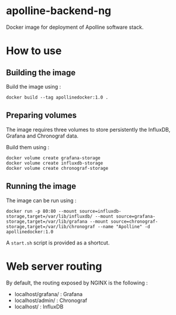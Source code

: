 # apolline-backend-ng
Docker image for deployment of Apolline software stack.

# How to use
## Building the image

Build the image using :

```
docker build --tag apollinedocker:1.0 .
```

## Preparing volumes

The image requires three volumes to store persistently the InfluxDB, Grafana and Chronograf data.

Build them using :

```
docker volume create grafana-storage
docker volume create influxdb-storage
docker volume create chronograf-storage
```

## Running the image

The image can be run using :

```
docker run -p 80:80 --mount source=influxdb-storage,target=/var/lib/influxdb/ --mount source=grafana-storage,target=/var/lib/grafana --mount source=chronograf-storage,target=/var/lib/chronograf --name "Apolline" -d apollinedocker:1.0
```

A `start.sh` script is provided as a shortcut.

# Web server routing

By default, the routing exposed by NGINX is the following :

* localhost/grafana/ : Grafana
* localhost/admin/ : Chronograf
* localhost/ : InfluxDB
